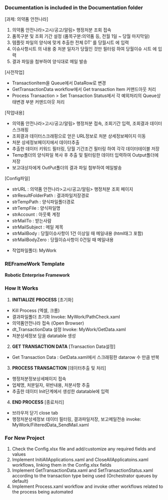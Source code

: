### Documentation is included in the Documentation folder ###
[과제: 의약품 안전나라]
1. 의약품 안전나라>고시/공고/알림> 행정처분 조회 접속
2. 품목구분 및 조회 기간 설정 (품목구분:의약품 등, 전월 1일 ~ 당월 마지막일)
3. 템플릿 파일의 양식에 맞게 추출한 전체 DT’ 를 당월시트 에 입력
4. 이슈사항시트 의 내용 중 처분 일자가 당월인 것만 필터링 하여 당월이슈 시트 에 입력
5. 결과 파일을 첨부하여 양식대로 메일 발송

[사전작업]
- TransactionItem을 Queue에서 DataRow로 변경
- GetTransactionData workflow에서 Get transaction Item 커맨드아웃 처리
- Process Transaction > Set Transaction Status에서 각 예외처리의 Queue상태변경 부분 커맨드아웃 처리

[작업내용]
- 의약품 안전나라>고시/공고/알림> 행정처분 접속, 조회기간 입력, 조회결과 데이터스크래핑
- 조회결과 데이터스크래핑으로 얻은 URL정보로 처분 상세정보페이지 이동
- 처분 상세정보페이지에서 데이터추출
- 추출한 데이터 키워드 필터링, 당월 기간조건 필터링 하여 각각 데이터테이블 저장
- Temp폴더의 양식파일 복사 후 추출 및 필터링한 데이터 입력하여 Output폴더에 저장
- 보고대상자에게 OutPut폴더의 결과 파일 첨부하여 메일발송

[Config파일]
- strURL : 의약품 안전나라>고시/공고/알림> 행정처분 조회 페이지
- strResultFolderPath : 결과파일저장경로
- strTempPath : 양식파일폴더경로
- strTempFile : 양식파일명
- strAccount : 아웃룩 계정
- strMailTo : 받는사람
- strMailSubject : 메일 제목
- strMailBody : 당월이슈사항이 1건 이상일 때 메일내용 (html태그 포함)
- strMailBodyZero : 당월이슈사항이 0건일 때 메일내용

* 작업파일폴더: MyWork

### REFrameWork Template ###
**Robotic Enterprise Framework**


### How It Works ###

1. **INITIALIZE PROCESS**
[초기화]
- Kill Process (엑셀, 크롬)
- 결과파일폴더 초기화 
   Invoke: 
MyWork/PathCheck.xaml
- 의약품안전나라 접속 (Open Browser)
- dt_TransactionData 설정 
   Invoke: MyWork/GetData.xaml
- 처분상세정보 담을 datatable 생성

2. **GET TRANSACTION DATA**
[Transaction Data설정]
- Get Transaction Data : GetData.xaml에서 
스크래핑한 datarow 수 만큼 반복

3. **PROCESS TRANSACTION**
[데이터추출 및 처리]
- 행정처분정보상세페이지 접속
- 업체명, 처분일자, 위반내용, 처분사항 추출
- 추출한 데이터 Init단계에서 생성한 datatable에 입력

4. **END PROCESS**
[종료처리]
- 브라우저 닫기 close tab 
- 행정처분상세정보 데이터 필터링, 결과파일저장, 보고메일전송
invoke: MyWork/FilteredData_SendMail.xaml


### For New Project ###

1. Check the Config.xlsx file and add/customize any required fields and values
2. Implement InitiAllApplications.xaml and CloseAllApplicatoins.xaml workflows, linking them in the Config.xlsx fields
3. Implement GetTransactionData.xaml and SetTransactionStatus.xaml according to the transaction type being used (Orchestrator queues by default)
4. Implement Process.xaml workflow and invoke other workflows related to the process being automated
